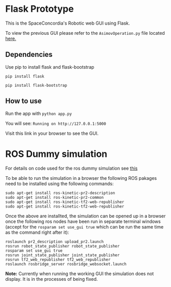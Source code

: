 # Flask Prototype
This is the SpaceConcordia's Robotic web GUI using Flask.

To view the previous GUI please refer to the `AsimovOperation.py` file located [here.](https://github.com/space-concordia-robotics/robotics-prototype/tree/asimov-operation-gui-flask-prototype-42/robot/archives/gtk)

## Dependencies
Use pip to install flask and flask-bootstrap

`pip install flask`

`pip install flask-bootstrap`

## How to use
Run the app with `python app.py`

You will see: `Running on http://127.0.0.1:5000`

Visit this link in your browser to see the GUI.

# ROS Dummy simulation
For details on code used for the ros dummy simulation see [this](http://wiki.ros.org/ros3djs/Tutorials/VisualizingAURDF)

To be able to run the simulation in a browser the following ROS pakages need to be installed using the following commands:
```
sudo apt-get install ros-kinetic-pr2-description
sudo apt-get install ros-kinetic-pr2-common
sudo apt-get install ros-kinetic-tf2-web-republisher
sudo apt-get install ros-kinetic-tf2-web-republisher

```

Once the above are installted, the simulation can be opened up in a browser once the following ros nodes have been run in separate terminal windows (accept for the `rosparam set use_gui true` which can be run the same time as the command right after it):

```
roslaunch pr2_description upload_pr2.launch
rosrun robot_state_publisher robot_state_publisher
rosparam set use_gui true
rosrun joint_state_publisher joint_state_publisher
rosrun tf2_web_republisher tf2_web_republisher
roslaunch rosbridge_server rosbridge_websocket.launch
```

**Note:** Currently when running the working GUI the simulation does not display. It is in the processes of being fixed.


